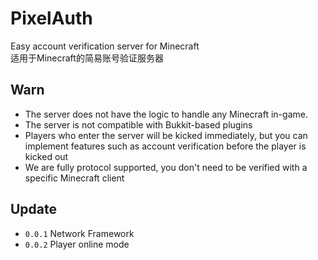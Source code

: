 # PixelAuth

Easy account verification server for Minecraft
<br>
适用于Minecraft的简易账号验证服务器

## Warn

* The server does not have the logic to handle any Minecraft in-game.
* The server is not compatible with Bukkit-based plugins
* Players who enter the server will be kicked immediately, but you can implement features such as account verification before the player is kicked out
* We are fully protocol supported, you don't need to be verified with a specific Minecraft client

## Update

* `0.0.1` Network Framework
* `0.0.2` Player online mode